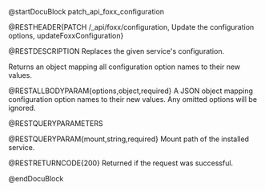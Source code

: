 @startDocuBlock patch_api_foxx_configuration

@RESTHEADER{PATCH /_api/foxx/configuration, Update the configuration options, updateFoxxConfiguration}

@RESTDESCRIPTION
Replaces the given service's configuration.

Returns an object mapping all configuration option names to their new values.

@RESTALLBODYPARAM{options,object,required}
A JSON object mapping configuration option names to their new values.
Any omitted options will be ignored.

@RESTQUERYPARAMETERS

@RESTQUERYPARAM{mount,string,required}
Mount path of the installed service.

@RESTRETURNCODE{200}
Returned if the request was successful.

@endDocuBlock

